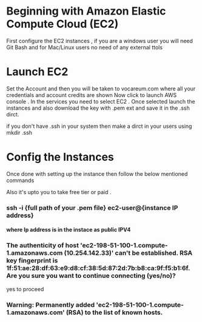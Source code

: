 # Beginning with Amazon Elastic Compute Cloud (EC2)

First configure the EC2 instances , if you are a windows user you will need Git Bash and for Mac/Linux users no need of any external ttols


# Launch EC2 

Set the Account and then you will be taken to vocareum.com where all your credentials and account credits are shown 
Now click to launch AWS console .
In the services you need to select EC2 .
Once selected launch the instances and also download the key with .pem ext and save it in the .ssh dirct.

if you don't have .ssh in your system then make a dirct in your users using mkdir .ssh

# Config the Instances

Once done with setting up the instance then follow the below mentioned commands

Also it's upto you to take free tier or paid .

### ssh -i {full path of your .pem file} ec2-user@{instance IP address}
#### where Ip address is in the instace as public IPV4 

### The authenticity of host 'ec2-198-51-100-1.compute-1.amazonaws.com (10.254.142.33)' can't be established. RSA key fingerprint is 1f:51:ae:28:df:63:e9:d8:cf:38:5d:87:2d:7b:b8:ca:9f:f5:b1:6f. Are you sure you want to continue connecting (yes/no)?

yes to proceed

### Warning: Permanently added 'ec2-198-51-100-1.compute-1.amazonaws.com' (RSA) to the list of known hosts.
